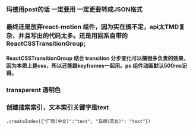 ### 玛德用post的话 一定要用 一定更要转成JSON格式

### 最终还是放弃react-motion 组件，因为实在搞不定，api太TMD复杂，并且写出的代码太多。还是用回系自带的ReactCSSTransitionGroup;

#### ReactCSSTransitionGroup 结合 transition 分步变化可以搞很多负责的效果，因为本质上是css，所以还能跟keyframes一起用。ps 组件动画默认500ms记得。

### transparent 透明色

### 创建搜索索引，文本索引关键字是text
```
.createIndex({"厂商(中文)":"text", "品牌(英文)": "text"})
```
